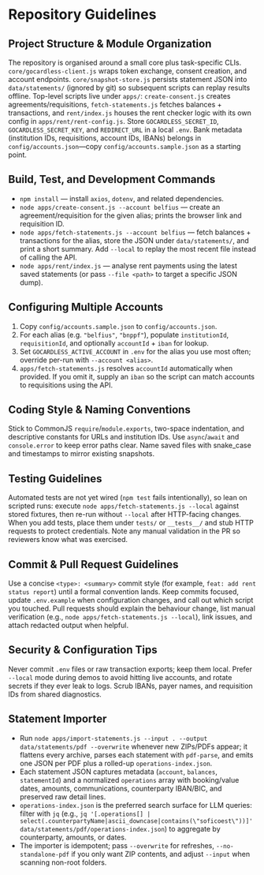 # Repository Guidelines

## Project Structure & Module Organization
The repository is organised around a small core plus task-specific CLIs. `core/gocardless-client.js` wraps token exchange, consent creation, and account endpoints. `core/snapshot-store.js` persists statement JSON into `data/statements/` (ignored by git) so subsequent scripts can replay results offline. Top-level scripts live under `apps/`: `create-consent.js` creates agreements/requisitions, `fetch-statements.js` fetches balances + transactions, and `rent/index.js` houses the rent checker logic with its own config in `apps/rent/rent-config.js`. Store `GOCARDLESS_SECRET_ID`, `GOCARDLESS_SECRET_KEY`, and `REDIRECT_URL` in a local `.env`. Bank metadata (institution IDs, requisitions, account IDs, IBANs) belongs in `config/accounts.json`—copy `config/accounts.sample.json` as a starting point.

## Build, Test, and Development Commands
- `npm install` — install `axios`, `dotenv`, and related dependencies.
- `node apps/create-consent.js --account belfius` — create an agreement/requisition for the given alias; prints the browser link and requisition ID.
- `node apps/fetch-statements.js --account belfius` — fetch balances + transactions for the alias, store the JSON under `data/statements/`, and print a short summary. Add `--local` to replay the most recent file instead of calling the API.
- `node apps/rent/index.js` — analyse rent payments using the latest saved statements (or pass `--file <path>` to target a specific JSON dump).

## Configuring Multiple Accounts
1. Copy `config/accounts.sample.json` to `config/accounts.json`.
2. For each alias (e.g. `"belfius"`, `"bnppf"`), populate `institutionId`, `requisitionId`, and optionally `accountId` + `iban` for lookup.
3. Set `GOCARDLESS_ACTIVE_ACCOUNT` in `.env` for the alias you use most often; override per-run with `--account <alias>`.
4. `apps/fetch-statements.js` resolves `accountId` automatically when provided. If you omit it, supply an `iban` so the script can match accounts to requisitions using the API.

## Coding Style & Naming Conventions
Stick to CommonJS `require`/`module.exports`, two-space indentation, and descriptive constants for URLs and institution IDs. Use `async`/`await` and `console.error` to keep error paths clear. Name saved files with snake_case and timestamps to mirror existing snapshots.

## Testing Guidelines
Automated tests are not yet wired (`npm test` fails intentionally), so lean on scripted runs: execute `node apps/fetch-statements.js --local` against stored fixtures, then re-run without `--local` after HTTP-facing changes. When you add tests, place them under `tests/` or `__tests__/` and stub HTTP requests to protect credentials. Note any manual validation in the PR so reviewers know what was exercised.

## Commit & Pull Request Guidelines
Use a concise `<type>: <summary>` commit style (for example, `feat: add rent status report`) until a formal convention lands. Keep commits focused, update `.env.example` when configuration changes, and call out which script you touched. Pull requests should explain the behaviour change, list manual verification (e.g., `node apps/fetch-statements.js --local`), link issues, and attach redacted output when helpful.

## Security & Configuration Tips
Never commit `.env` files or raw transaction exports; keep them local. Prefer `--local` mode during demos to avoid hitting live accounts, and rotate secrets if they ever leak to logs. Scrub IBANs, payer names, and requisition IDs from shared diagnostics.

## Statement Importer
- Run `node apps/import-statements.js --input . --output data/statements/pdf --overwrite` whenever new ZIPs/PDFs appear; it flattens every archive, parses each statement with `pdf-parse`, and emits one JSON per PDF plus a rolled-up `operations-index.json`.
- Each statement JSON captures metadata (`account`, `balances`, `statementId`) and a normalized `operations` array with booking/value dates, amounts, communications, counterparty IBAN/BIC, and preserved raw detail lines.
- `operations-index.json` is the preferred search surface for LLM queries: filter with `jq` (e.g., `jq '[.operations[] | select(.counterpartyName|ascii_downcase|contains(\"soficoest\"))]' data/statements/pdf/operations-index.json`) to aggregate by counterparty, amounts, or dates.
- The importer is idempotent; pass `--overwrite` for refreshes, `--no-standalone-pdf` if you only want ZIP contents, and adjust `--input` when scanning non-root folders.
